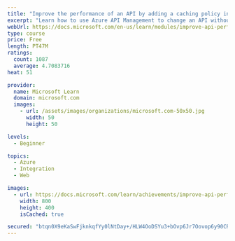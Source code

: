 ```yaml
---
title: "Improve the performance of an API by adding a caching policy in Azure API Management"
excerpt: "Learn how to use Azure API Management to change an API without rewriting code to enable you to apply a caching policy to a GET operation for quicker response."
webUrl: https://docs.microsoft.com/en-us/learn/modules/improve-api-performance-with-apim-caching-policy/
type: course
price: Free
length: PT47M
ratings:
  count: 1087
  average: 4.7083716
heat: 51

provider:
  name: Microsoft Learn
  domain: microsoft.com
  images:
    - url: /assets/images/organizations/microsoft.com-50x50.jpg
      width: 50
      height: 50

levels:
  - Beginner

topics:
  - Azure
  - Integration
  - Web

images:
  - url: https://docs.microsoft.com/learn/achievements/improve-api-performance-with-apim-caching-policy-social.png
    width: 800
    height: 400
    isCached: true

secured: "btqn0X9eKaSwFjknkqfYy0lNtDay+/HLW4OoDSYu3+bOvp6Jr7Oovop6y90CRgerRnYeJfRkTa5d2oY5MtIFDuqS2TYQUQ12NtH3Wi03R/ogSGtOgWbItJdxPn0wBX7d2NfVYJFYnQbucix7rTTQhkuUhStuIVHyhhYsAkfbz4Vfnrz32SUaCqL30dz57rOIdTLfM+z2Ofb3UtCAB7WhnHQzjD6vjobcVQTCJ4HiDvbCnRC+vHMx/R7sLsT531NoNBZqy1cll4TwdNASScnRL4UV1n0U0497gFY37NhjsAv/i9MOL7YoG4/5CNTkezv0bYyhpkEnkHrI1FpOHNI55fkL/YTXl0953MhB5mv8+FZ6hTdSKkUITUB/xkD0stxf4y6RiMKsRxULghZrox7XQHf/bqLRCR9AgJLwsau1ke4=;mtIOXQ3mqco+FrKZFTvYNQ=="
---
```


